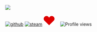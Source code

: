 ![](https://user-images.githubusercontent.com/507615/90595977-95e70e80-e220-11ea-864a-6a61adaff212.png)


[<img src='https://cdn.jsdelivr.net/npm/simple-icons@3.0.1/icons/github.svg' alt='github' height='40'>](https://github.com/i0f)  [<img src='https://cdn.jsdelivr.net/npm/simple-icons@3.0.1/icons/steam.svg' alt='steam' height='40'>](https://steamcommunity.com/id/07h)  <a href='https://docs.github.com/en/github/supporting-the-open-source-community-with-github-sponsors'><img src='https://raw.githubusercontent.com/acervenky/animated-github-badges/master/assets/sponsorbadge.gif' width='35' height='35'></a> 
![Profile views](https://gpvc.arturio.dev/i0f)  
